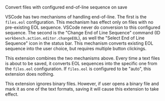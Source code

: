 Convert files with configured end-of-line sequence on save

VSCode has two mechanisms of handling end-of-line. The first is the `files.eol` configuration. This mechanism has effect only on files with no pre-existing EOL sequence. VSCode never do conversion to this configured sequence. The second is the "Change End of Line Sequence" command (ID `workbench.action.editor.changeEOL`), as well the "Select End of Line Sequence" icon in the status bar. This mechanism converts existing EOL sequence into the user choice, but requires multiple button clickings.

This extension combines the two mechanisms above. Every time a text files is about to be saved, it converts EOL sequences into the specific one from the `files.eol` configuration. If `files.eol` is configured to be "auto", this extension does nothing.

This extension ignores binary files. However, if user opens a binary file and mark it as one of the text formats, saving it will cause this extension to take effect.
